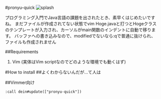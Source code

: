 #pronyu-quick
![splash](https://github.com/nat-chan/pronyu-quick/wiki/splash.png)

プログラミング入門でJava言語の課題を出されたとき、素早くはじめたいですね。
まだファイルが作成されてない状態でvim Hoge.javaと打つとHogeクラスのテンプレートが入力され、カーソルがmain関数のインデントに自動で移ります。
バッファへの書き込みなので、modifiedでないなら:qで普通に抜けられ、ファイルも作成されません

##Requirements
1. Vim (実体はVim scriptなのでどのような環境でも動くはず)

#How to install
##よくわからないんだが...て人は


##Vimmer向け
```vim
:call dein#update(["pronyu-quick"])
```
